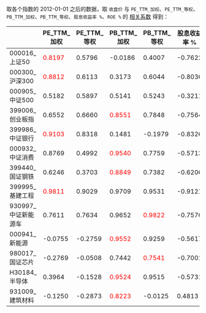 取各个指数的 2012-01-01 之后的数据，取 `收盘价` 与 `PE_TTM_加权`、`PE_TTM_等权`、
`PB_TTM_加权`、`PB_TTM_等权`、`股息收益率 %`、`ROE %` 的 [相关系数][1] 得到：

|               | PE_TTM_加权                       | PE_TTM_等权 | PB_TTM_加权                       | PB_TTM_等权                       | 股息收益率 % | ROE %   | 最早数据日期     |
|---------------|---------------------------------|-----------|---------------------------------|---------------------------------|---------|---------|------------|
| 000016_上证50   | <font color='red'>0.8197</font> | 0.5796    | -0.0186                         | 0.4007                          | -0.7622 | -0.8053 | 2012-01-04 |
| 000300_沪深300  | <font color='red'>0.8812</font> | 0.6113    | 0.3173                          | 0.6044                          | -0.8036 | -0.7935 | 2012-01-04 |
| 000905_中证500  | 0.5182                          | 0.5897    | 0.5141                          | 0.5243                          | -0.3211 | -0.1737 | 2012-01-04 |
| 399006_创业板指   | 0.6552                          | 0.6660    | <font color='red'>0.8551</font> | 0.7848                          | -0.7564 | 0.7660  | 2012-01-04 |
| 399986_中证银行   | <font color='red'>0.9103</font> | 0.8318    | 0.1481                          | -0.1979                         | -0.8326 | -0.8380 | 2013-07-16 |
| 000932_中证消费   | 0.8769                          | 0.4992    | <font color='red'>0.9540</font> | 0.7759                          | -0.5713 | 0.5102  | 2012-01-04 |
| 399440_国证钢铁   | 0.6246                          | 0.3703    | <font color='red'>0.8849</font> | 0.7382                          | -0.6206 | -0.1916 | 2014-12-31 |
| 399995_基建工程   | <font color='red'>0.9811</font> | 0.9029    | 0.9709                          | 0.9531                          | -0.9121 | 0.6383  | 2015-01-05 |
| 930997_中证新能源车 | 0.7611                          | 0.7634    | 0.9652                          | <font color='red'>0.9822</font> | -0.7576 | -0.2429 | 2017-07-20 |
| 000941_新能源    | -0.0755                         | -0.2759   | <font color='red'>0.9552</font> | 0.9259                          | -0.5617 | 0.6924  | 2012-01-04 |
| 980017_国证芯片   | -0.2769                         | -0.0508   | 0.7442                          | <font color='red'>0.7541</font> | -0.7001 | 0.7969  | 2019-08-02 |
| H30184_半导体    | 0.3964                          | -0.1528   | <font color='red'>0.9524</font> | 0.9515                          | -0.5731 | 0.7344  | 2013-07-16 |
| 931009_建筑材料   | -0.1250                         | -0.2873   | <font color='red'>0.8223</font> | -0.0125                         | 0.4813  | 0.4949  | 2013-07-16 |

[1]: https://chanjarster.github.io/ai-learn/#/ai_basics/statistics?id=%e6%95%b0%e5%ad%97%e7%89%b9%e5%be%81